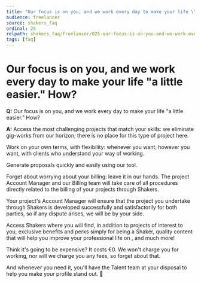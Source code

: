 ```yaml
---
title: "Our focus is on you, and we work every day to make your life \"a little easier.\" How?"
audience: freelancer
source: shakers_faq
ordinal: 25
relpath: shakers_faq/freelancer/025-our-focus-is-on-you-and-we-work-every-day-to-make-your-life-a-little-easier-how.md
tags: [faq]
---
```


# Our focus is on you, and we work every day to make your life "a little easier." How?

**Q:** Our focus is on you, and we work every day to make your life "a little easier." How?

**A:** Access the most challenging projects that match your skills: we eliminate gig-works from our horizon; there is no place for this type of project here.

Work on your own terms, with flexibility: whenever you want, however you want, with clients who understand your way of working.

Generate proposals quickly and easily using our tool.

Forget about worrying about your billing: leave it in our hands. The project Account Manager and our Billing team will take care of all procedures directly related to the billing of your projects through Shakers.

Your project's Account Manager will ensure that the project you undertake through Shakers is developed successfully and satisfactorily for both parties, so if any dispute arises, we will be by your side.

Access Shakers where you will find, in addition to projects of interest to you, exclusive benefits and perks simply for being a Shaker, quality content that will help you improve your professional life on , and much more!

Think it's going to be expensive? It costs €0. We won't charge you for working, nor will we charge you any fees, so forget about that.

And whenever you need it, you'll have the Talent team at your disposal to help you make your profile stand out. 🌟
